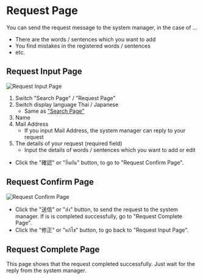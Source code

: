 # Request Page
You can send the request message to the system manager, in the case of ...
- There are the words / sentences which you want to add
- You find mistakes in the registered words / sentences
- etc.

## Request Input Page
![Request Input Page](https://docs.google.com/drawings/d/e/2PACX-1vTAxt-apr9CZhcl-JASt7QPQ5hSVFdIDNJL2FcVIyOnhquF8d4Rg5GI-kvsTs52SDCLtqve9LebnmR9/pub?w=1228&h=650)

1. Switch "Search Page" / "Request Page"
2. Switch display language Thai / Japanese
   - Same as ["Search Page"](./howtouse_search.md)
3. Name
4. Mail Address
   - If you input Mail Address, the system manager can reply to your request
5. The details of your request  (required field)
   - Input the details of words / sentences which you want to add or edit

- Click the "確認" or "ยืนยัน" button, to go to "Request Confirm Page".


## Request Confirm Page
![Request Confirm Page](https://docs.google.com/drawings/d/e/2PACX-1vR3pEBioPS7nn2l5GwHP3UW1IzlIxOV87IwCLaIRkM-NJiMovYQMBgAP2ML05SKcjmEL7zY0bfwDVK9/pub?w=1188&h=346)

- Click the "送信" or "ส่ง" button, to send the request to the system manager. If is is completed successfully, go to "Request Complete Page".
- Click the "修正" or "แก้ไข" button, to go back to "Request Input Page".


## Request Complete Page
This page shows that the request completed successfully.
Just wait for the reply from the system manager.
